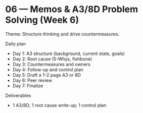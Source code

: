 # 06 — Memos & A3/8D Problem Solving (Week 6)

Theme: Structure thinking and drive countermeasures.

Daily plan
- Day 1: A3 structure (background, current state, goals)
- Day 2: Root cause (5-Whys, fishbone)
- Day 3: Countermeasures and owners
- Day 4: Follow-up and control plan
- Day 5: Draft a 1–2 page A3 or 8D
- Day 6: Peer review
- Day 7: Finalize

Deliverables
- 1 A3/8D; 1 root cause write-up; 1 control plan

